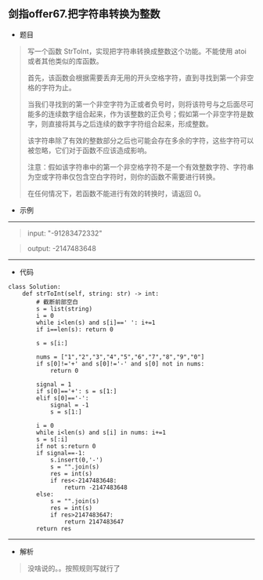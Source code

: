 剑指offer67.把字符串转换为整数
----------
 - 题目
>写一个函数 StrToInt，实现把字符串转换成整数这个功能。不能使用 atoi 或者其他类似的库函数。
>
>首先，该函数会根据需要丢弃无用的开头空格字符，直到寻找到第一个非空格的字符为止。
>
>当我们寻找到的第一个非空字符为正或者负号时，则将该符号与之后面尽可能多的连续数字组合起来，作为该整数的正负号；假如第一个非空字符是数字，则直接将其与之后连续的数字字符组合起来，形成整数。
>
>该字符串除了有效的整数部分之后也可能会存在多余的字符，这些字符可以被忽略，它们对于函数不应该造成影响。
>
>注意：假如该字符串中的第一个非空格字符不是一个有效整数字符、字符串为空或字符串仅包含空白字符时，则你的函数不需要进行转换。
>
>在任何情况下，若函数不能进行有效的转换时，请返回 0。
>
 - 示例
 ----------
>input: "-91283472332"

> output: -2147483648
 ----------
 - 代码
 >
>
    class Solution:
        def strToInt(self, string: str) -> int:
            # 截断前部空白
            s = list(string)
            i = 0
            while i<len(s) and s[i]==' ': i+=1
            if i==len(s): return 0
    
            s = s[i:]
    
            nums = ["1","2","3","4","5","6","7","8","9","0"]
            if s[0]!='+' and s[0]!='-' and s[0] not in nums:
                return 0
            
            signal = 1
            if s[0]=='+': s = s[1:]
            elif s[0]=='-':
                signal = -1
                s = s[1:]
            
            i = 0
            while i<len(s) and s[i] in nums: i+=1
            s = s[:i]
            if not s:return 0
            if signal==-1:
                s.insert(0,'-')
                s = "".join(s)
                res = int(s)
                if res<-2147483648:
                    return -2147483648
            else:
                s = "".join(s)
                res = int(s)
                if res>2147483647:
                    return 2147483647
            return res
            

 ----------
 - 解析
 > 
> 没啥说的。。按照规则写就行了